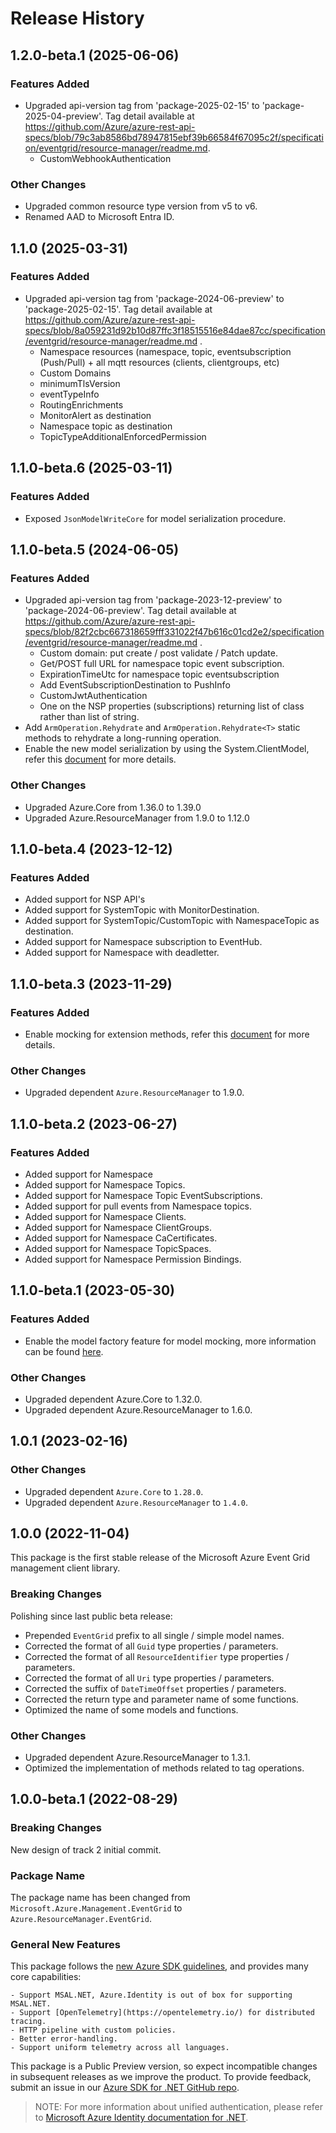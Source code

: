 # Release History

## 1.2.0-beta.1 (2025-06-06)

### Features Added

- Upgraded api-version tag from 'package-2025-02-15' to 'package-2025-04-preview'. Tag detail available at https://github.com/Azure/azure-rest-api-specs/blob/79c3ab8586bd78947815ebf39b66584f67095c2f/specification/eventgrid/resource-manager/readme.md.
    - CustomWebhookAuthentication

### Other Changes

- Upgraded common resource type version from v5 to v6.
- Renamed AAD to Microsoft Entra ID.

## 1.1.0 (2025-03-31)

### Features Added

- Upgraded api-version tag from 'package-2024-06-preview' to 'package-2025-02-15'. Tag detail available at https://github.com/Azure/azure-rest-api-specs/blob/8a059231d92b10d87ffc3f18515516e84dae87cc/specification/eventgrid/resource-manager/readme.md .
   - Namespace resources  (namespace, topic, eventsubscription (Push/Pull) + all mqtt resources (clients, clientgroups, etc)
   - Custom Domains
   - minimumTlsVersion
   - eventTypeInfo
   - RoutingEnrichments
   - MonitorAlert as destination
   - Namespace topic as destination 
   - TopicTypeAdditionalEnforcedPermission

## 1.1.0-beta.6 (2025-03-11)

### Features Added

- Exposed `JsonModelWriteCore` for model serialization procedure.

## 1.1.0-beta.5 (2024-06-05)

### Features Added

- Upgraded api-version tag from 'package-2023-12-preview' to 'package-2024-06-preview'. Tag detail available at https://github.com/Azure/azure-rest-api-specs/blob/82f2cbc667318659fff331022f47b616c01cd2e2/specification/eventgrid/resource-manager/readme.md .
    - Custom domain: put create / post validate / Patch update.
    - Get/POST full URL for namespace topic event subscription.
    - ExpirationTimeUtc for namespace topic eventsubscription
    - Add EventSubscriptionDestination to PushInfo
    - CustomJwtAuthentication
    - One on the NSP properties (subscriptions) returning list of class rather than list of string. 
- Add `ArmOperation.Rehydrate` and `ArmOperation.Rehydrate<T>` static methods to rehydrate a long-running operation.
- Enable the new model serialization by using the System.ClientModel, refer this [document](https://aka.ms/azsdk/net/mrw) for more details.

### Other Changes

- Upgraded Azure.Core from 1.36.0 to 1.39.0
- Upgraded Azure.ResourceManager from 1.9.0 to 1.12.0

## 1.1.0-beta.4 (2023-12-12)

### Features Added

- Added support for NSP API's
- Added support for SystemTopic with MonitorDestination.
- Added support for SystemTopic/CustomTopic with NamespaceTopic as destination.
- Added support for Namespace subscription to EventHub.
- Added support for Namespace with deadletter.

## 1.1.0-beta.3 (2023-11-29)

### Features Added

- Enable mocking for extension methods, refer this [document](https://aka.ms/azsdk/net/mocking) for more details.

### Other Changes

- Upgraded dependent `Azure.ResourceManager` to 1.9.0.

## 1.1.0-beta.2 (2023-06-27)

### Features Added

- Added support for Namespace
- Added support for Namespace Topics.
- Added support for Namespace Topic EventSubscriptions.
- Added support for pull events from Namespace topics.
- Added support for Namespace Clients.
- Added support for Namespace ClientGroups.
- Added support for Namespace CaCertificates.
- Added support for Namespace TopicSpaces.
- Added support for Namespace Permission Bindings.

## 1.1.0-beta.1 (2023-05-30)

### Features Added

- Enable the model factory feature for model mocking, more information can be found [here](https://azure.github.io/azure-sdk/dotnet_introduction.html#dotnet-mocking-factory-builder).

### Other Changes

- Upgraded dependent Azure.Core to 1.32.0.
- Upgraded dependent Azure.ResourceManager to 1.6.0.

## 1.0.1 (2023-02-16)

### Other Changes

- Upgraded dependent `Azure.Core` to `1.28.0`.
- Upgraded dependent `Azure.ResourceManager` to `1.4.0`.

## 1.0.0 (2022-11-04)

This package is the first stable release of the Microsoft Azure Event Grid management client library.

### Breaking Changes

Polishing since last public beta release:
- Prepended `EventGrid` prefix to all single / simple model names.
- Corrected the format of all `Guid` type properties / parameters.
- Corrected the format of all `ResourceIdentifier` type properties / parameters.
- Corrected the format of all `Uri` type properties / parameters.
- Corrected the suffix of `DateTimeOffset` properties / parameters.
- Corrected the return type and parameter name of some functions.
- Optimized the name of some models and functions.

### Other Changes

- Upgraded dependent Azure.ResourceManager to 1.3.1.
- Optimized the implementation of methods related to tag operations.

## 1.0.0-beta.1 (2022-08-29)

### Breaking Changes

New design of track 2 initial commit.

### Package Name

The package name has been changed from `Microsoft.Azure.Management.EventGrid` to `Azure.ResourceManager.EventGrid`.

### General New Features

This package follows the [new Azure SDK guidelines](https://azure.github.io/azure-sdk/general_introduction.html), and provides many core capabilities:

    - Support MSAL.NET, Azure.Identity is out of box for supporting MSAL.NET.
    - Support [OpenTelemetry](https://opentelemetry.io/) for distributed tracing.
    - HTTP pipeline with custom policies.
    - Better error-handling.
    - Support uniform telemetry across all languages.

This package is a Public Preview version, so expect incompatible changes in subsequent releases as we improve the product. To provide feedback, submit an issue in our [Azure SDK for .NET GitHub repo](https://github.com/Azure/azure-sdk-for-net/issues).

> NOTE: For more information about unified authentication, please refer to [Microsoft Azure Identity documentation for .NET](https://learn.microsoft.com/dotnet/api/overview/azure/identity-readme?view=azure-dotnet).
